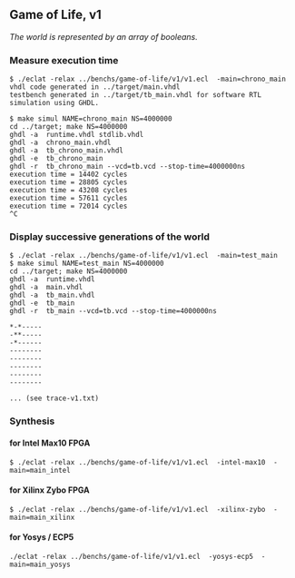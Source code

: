 ## Game of Life, v1

*The world is represented by an array of booleans.*

### Measure execution time

```
$ ./eclat -relax ../benchs/game-of-life/v1/v1.ecl  -main=chrono_main
vhdl code generated in ../target/main.vhdl 
testbench generated in ../target/tb_main.vhdl for software RTL simulation using GHDL.

$ make simul NAME=chrono_main NS=4000000
cd ../target; make NS=4000000
ghdl -a  runtime.vhdl stdlib.vhdl 
ghdl -a  chrono_main.vhdl
ghdl -a  tb_chrono_main.vhdl
ghdl -e  tb_chrono_main
ghdl -r  tb_chrono_main --vcd=tb.vcd --stop-time=4000000ns
execution time = 14402 cycles 
execution time = 28805 cycles 
execution time = 43208 cycles 
execution time = 57611 cycles 
execution time = 72014 cycles 
^C
```

### Display successive generations of the world

```
$ ./eclat -relax ../benchs/game-of-life/v1/v1.ecl  -main=test_main
$ make simul NAME=test_main NS=4000000
cd ../target; make NS=4000000
ghdl -a  runtime.vhdl
ghdl -a  main.vhdl
ghdl -a  tb_main.vhdl
ghdl -e  tb_main
ghdl -r  tb_main --vcd=tb.vcd --stop-time=4000000ns
 
*-*----- 
-**----- 
-*------ 
-------- 
-------- 
-------- 
-------- 
-------- 

... (see trace-v1.txt)
```

### Synthesis

#### for Intel Max10 FPGA

```
$ ./eclat -relax ../benchs/game-of-life/v1/v1.ecl  -intel-max10  -main=main_intel
```

#### for Xilinx Zybo FPGA

```
$ ./eclat -relax ../benchs/game-of-life/v1/v1.ecl  -xilinx-zybo  -main=main_xilinx
```

#### for Yosys / ECP5

```
./eclat -relax ../benchs/game-of-life/v1/v1.ecl  -yosys-ecp5  -main=main_yosys
```
